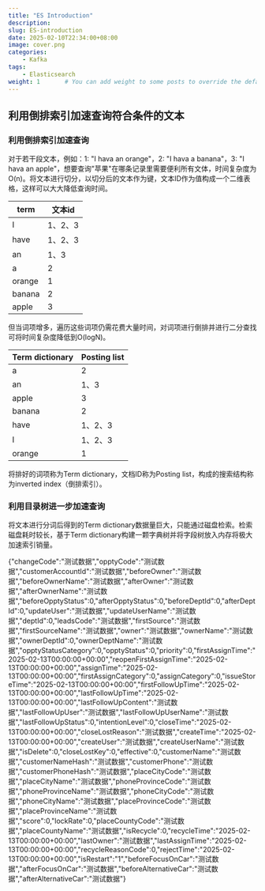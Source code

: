 ```yaml
---
title: "ES Introduction"
description: 
slug: ES-introduction
date: 2025-02-10T22:34:00+08:00
image: cover.png
categories:
    - Kafka
tags:
    - Elasticsearch
weight: 1       # You can add weight to some posts to override the default sorting (date descending)
---
```


## 利用倒排索引加速查询符合条件的文本

### 利用倒排索引加速查询
对于若干段文本，例如：1: "I hava an orange"，2: "I hava a banana"，3:  "I hava an apple"，想要查询"苹果"在哪条记录里需要便利所有文体，时间复杂度为O(n)。将文本进行切分，以切分后的文本作为键，文本ID作为值构成一个二维表格，这样可以大大降低查询时间。

| term | 文本id |
|--|--|
| I | 1、2、3 |
| have | 1、2、3 |
| an | 1、3 |
| a | 2 |
| orange | 1 |
| banana | 2 |
| apple | 3 |

但当词项增多，遍历这些词项仍需花费大量时间，对词项进行倒排并进行二分查找可将时间复杂度降低到O(logN)。

| Term  dictionary | Posting list |
|--|--|
| a | 2 |
| an | 1、3 |
| apple | 3 |
| banana | 2 |
| have | 1、2、3 |
| I | 1、2、3 |
| orange | 1 |

将排好的词项称为Term  dictionary，文档ID称为Posting list，构成的搜索结构称为inverted index（倒排索引）。

### 利用目录树进一步加速查询
将文本进行分词后得到的Term  dictionary数据量巨大，只能通过磁盘检索。检索磁盘耗时较长，基于Term  dictionary构建一颗字典树并将字段树放入内存将极大加速索引销量。

{"changeCode":"测试数据","opptyCode":"测试数据","customerAccountId":"测试数据","beforeOwner":"测试数据","beforeOwnerName":"测试数据","afterOwner":"测试数据","afterOwnerName":"测试数据","beforeOpptyStatus":0,"afterOpptyStatus":0,"beforeDeptId":0,"afterDeptId":0,"updateUser":"测试数据","updateUserName":"测试数据","deptId":0,"leadsCode":"测试数据","firstSource":"测试数据","firstSourceName":"测试数据","owner":"测试数据","ownerName":"测试数据","ownerDeptId":0,"ownerDeptName":"测试数据","opptyStatusCategory":0,"opptyStatus":0,"priority":0,"firstAssignTime":"2025-02-13T00:00:00+00:00","reopenFirstAssignTime":"2025-02-13T00:00:00+00:00","assignTime":"2025-02-13T00:00:00+00:00","firstAssignCategory":0,"assignCategory":0,"issueStoreTime":"2025-02-13T00:00:00+00:00","firstFollowUpTime":"2025-02-13T00:00:00+00:00","lastFollowUpTime":"2025-02-13T00:00:00+00:00","lastFollowUpContent":"测试数据","lastFollowUpUser":"测试数据","lastFollowUpUserName":"测试数据","lastFollowUpStatus":0,"intentionLevel":0,"closeTime":"2025-02-13T00:00:00+00:00","closeLostReason":"测试数据","createTime":"2025-02-13T00:00:00+00:00","createUser":"测试数据","createUserName":"测试数据","isDelete":0,"closeLostKey":0,"effective":0,"customerName":"测试数据","customerNameHash":"测试数据","customerPhone":"测试数据","customerPhoneHash":"测试数据","placeCityCode":"测试数据","placeCityName":"测试数据","phoneProvinceCode":"测试数据","phoneProvinceName":"测试数据","phoneCityCode":"测试数据","phoneCityName":"测试数据","placeProvinceCode":"测试数据","placeProvinceName":"测试数据","score":0,"lockRate":0,"placeCountyCode":"测试数据","placeCountyName":"测试数据","isRecycle":0,"recycleTime":"2025-02-13T00:00:00+00:00","lastOwner":"测试数据","lastAssignTime":"2025-02-13T00:00:00+00:00","recycleReasonCode":0,"rejectTime":"2025-02-13T00:00:00+00:00","isRestart":"1","beforeFocusOnCar":"测试数据","afterFocusOnCar":"测试数据","beforeAlternativeCar":"测试数据","afterAlternativeCar":"测试数据"}
